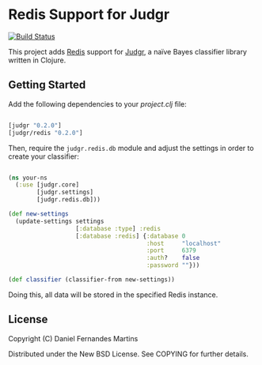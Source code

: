 # Redis Support for Judgr

[![Build Status](https://secure.travis-ci.org/danielfm/judgr-redis.png?branch=master)](http://travis-ci.org/danielfm/judgr-redis)

This project adds [Redis](http://redis.io) support for
[Judgr](http://danielfm.github.com/judgr/), a naïve Bayes classifier
library written in Clojure.

## Getting Started

Add the following dependencies to your _project.clj_ file:

````clojure

[judgr "0.2.0"]
[judgr/redis "0.2.0"]
````

Then, require the `judgr.redis.db` module and adjust the settings in
order to create your classifier:

````clojure

(ns your-ns
  (:use [judgr.core]
        [judgr.settings]
        [judgr.redis.db]))

(def new-settings
  (update-settings settings
                   [:database :type] :redis
                   [:database :redis] {:database 0
                                       :host     "localhost"
                                       :port     6379
                                       :auth?    false
                                       :password ""}))

(def classifier (classifier-from new-settings))

````

Doing this, all data will be stored in the specified Redis instance.

## License

Copyright (C) Daniel Fernandes Martins

Distributed under the New BSD License. See COPYING for further details.
